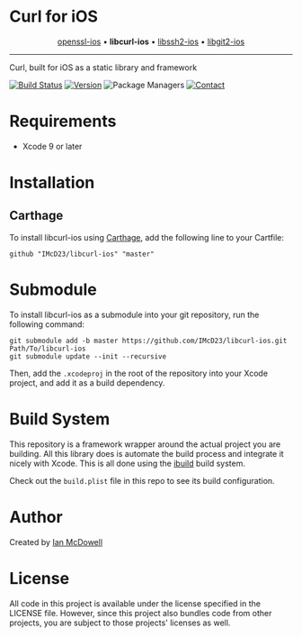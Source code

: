 # Curl for iOS

<p align="center">
  <a href="https://github.com/IMcD23/openssl-ios">openssl-ios</a> &bull;
  <b>libcurl-ios</b> &bull;
  <a href="https://github.com/IMcD23/libssh2-ios">libssh2-ios</a> &bull;
  <a href="https://github.com/IMcD23/libgit2-ios">libgit2-ios</a>
</p>

--------

Curl, built for iOS as a static library and framework

[![Build Status](http://img.shields.io/travis/IMcD23/libcurl-ios.svg)](https://travis-ci.org/IMcD23/libcurl-ios)
[![Version](https://img.shields.io/github/release/IMcD23/libcurl-ios.svg)](https://github.com/IMcD23/libcurl-ios/releases/latest)
![Package Managers](https://img.shields.io/badge/supports-Carthage-orange.svg)
[![Contact](https://img.shields.io/badge/contact-%40ian__mcdowell-3a8fc1.svg)](https://twitter.com/ian_mcdowell)

# Requirements

* Xcode 9 or later

# Installation

## Carthage
To install libcurl-ios using [Carthage](https://github.com/Carthage/Carthage), add the following line to your Cartfile:

```
github "IMcD23/libcurl-ios" "master"
```

# Submodule
To install libcurl-ios as a submodule into your git repository, run the following command:

```
git submodule add -b master https://github.com/IMcD23/libcurl-ios.git Path/To/libcurl-ios
git submodule update --init --recursive
```

Then, add the `.xcodeproj` in the root of the repository into your Xcode project, and add it as a build dependency.

# Build System
This repository is a framework wrapper around the actual project you are building. All this library does is automate the build process and integrate it nicely with Xcode. This is all done using the [ibuild](https://github.com/IMcD23/ibuild) build system.

Check out the `build.plist` file in this repo to see its build configuration.

# Author
Created by [Ian McDowell](https://ianmcdowell.net)

# License
All code in this project is available under the license specified in the LICENSE file. However, since this project also bundles code from other projects, you are subject to those projects' licenses as well.